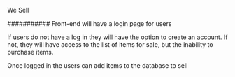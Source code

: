 We Sell

###########
Front-end will have a login page for users

If users do not have a log in they will have the option to create an account. If not, they will have access to the list of items for sale, but the inability to purchase items.

Once logged in the users can add items to the database to sell